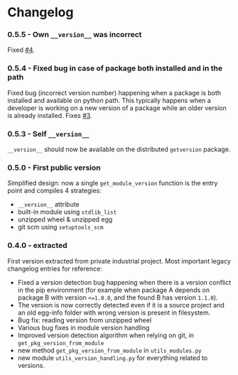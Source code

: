 # Changelog

### 0.5.5 - Own `__version__` was incorrect

Fixed [#4](https://github.com/smarie/python-getversion/issues/4).

### 0.5.4 - Fixed bug in case of package both installed and in the path

Fixed bug (incorrect version number) happening when a package is both installed and available on python path. This typically happens when a developer is working on a new version of a package while an older version is already installed. Fixes [#3](https://github.com/smarie/python-getversion/issues/3).

### 0.5.3 - Self `__version__`

`__version__` should now be available on the distributed `getversion` package.

### 0.5.0 - First public version

Simplified design: now a single `get_module_version` function is the entry point and compiles 4 strategies:

 - `__version__` attribute
 - built-in module using `stdlib_list`
 - unzipped wheel & unzipped egg
 - git scm using `setuptools_scm`

### 0.4.0 - extracted

First version extracted from private industrial project. Most important legacy changelog entries for reference:

 * Fixed a version detection bug happening when there is a version conflict in the pip environment (for example when package A depends on package B with version `<=1.0.0`, and the found B has version `1.1.0`).
 * The version is now correctly detected even if it is a source project and an old egg-info folder with wrong version is present in filesystem.
 * Bug fix: reading version from unzipped wheel
 * Various bug fixes in module version handling
 * Improved version detection algorithm when relying on git, in `get_pkg_version_from_module`
 * new method `get_pkg_version_from_module` in `utils_modules.py`
 * new module `utils_version_handling.py` for everything related to versions.
